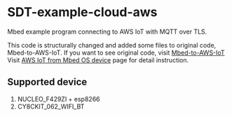 # SDT-example-cloud-aws

Mbed example program connecting to AWS IoT with MQTT over TLS.

This code is structurally changed and added some files to original code, Mbed-to-AWS-IoT.
If you want to see original code, visit [Mbed-to-AWS-IoT](https://github.com/coisme/Mbed-to-AWS-IoT)
Visit [AWS IoT from Mbed OS device](https://os.mbed.com/users/coisme/notebook/aws-iot-from-mbed-os-device/) page for detail instruction.

## Supported device
1. NUCLEO_F429ZI + esp8266
1. CY8CKIT_062_WIFI_BT